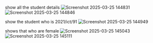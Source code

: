 show all the student details
![Screenshot 2025-03-25 144831](https://github.com/user-attachments/assets/1bf5c2c3-5223-4cf1-b30b-e788b53560dd)
![Screenshot 2025-03-25 144846](https://github.com/user-attachments/assets/502f64ad-47f4-4ff4-8d93-dca57e2ce4e3)

show the student who is 2021/ict/91
![Screenshot 2025-03-25 144949](https://github.com/user-attachments/assets/19c8e520-506c-43b7-b36f-22c1935d119c)

shows that who are female
![Screenshot 2025-03-25 145043](https://github.com/user-attachments/assets/df5f9350-aaf7-4a14-817b-ffc495f53054)
![Screenshot 2025-03-25 145111](https://github.com/user-attachments/assets/c2c5306a-f2ea-4a5b-b248-00fb8a3339d0)
